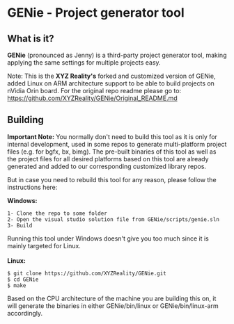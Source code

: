 GENie - Project generator tool
==============================

What is it?
-----------

**GENie** (pronounced as Jenny) is a third-party project generator tool, making applying the same settings for
multiple projects easy.

Note: This is the **XYZ Reality's** forked and customized version of GENie, added
Linux on ARM architecture support to be able to build projects on nVidia Orin board.
For the original repo readme please go to: https://github.com/XYZReality/GENie/Original_README.md

Building
--------
**Important Note:** You normally don't need to build this tool as it is only for internal development, used in some repos
to generate multi-platform project files (e.g. for bgfx, bx, bimg). The pre-built binaries of this tool as well as 
the project files for all desired platforms based on this tool are already generated and added to our corresponding 
customized library repos.<br>

But in case you need to rebuild this tool for any reason, please follow the instructions here:

**Windows:**
```
1- Clone the repo to some folder
2- Open the visual studio solution file from GENie/scripts/genie.sln
3- Build
```
Running this tool under Windows doesn't give you too much since it is mainly targeted for Linux. <br><br>
**Linux:**
```
$ git clone https://github.com/XYZReality/GENie.git
$ cd GENie
$ make
```
Based on the CPU architecture of the machine you are building this on, it will generate the binaries in either GENie/bin/linux or
GENie/bin/linux-arm accordingly.

